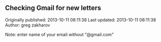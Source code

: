 ## Checking Gmail for new letters 
Originally published: 2013-10-11 08:11:38 
Last updated: 2013-10-11 08:11:38 
Author: greg zakharov 
 
Note: enter name of your email without "@gmail.com"